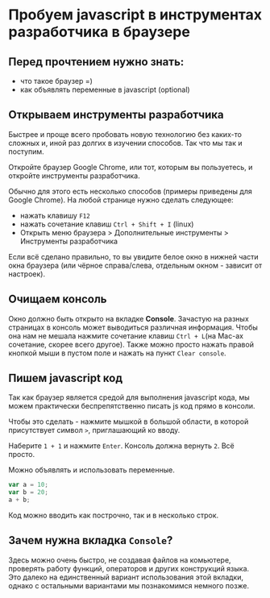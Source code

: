 # Пробуем javascript в инструментах разработчика в браузере

## Перед прочтением нужно знать:
* что такое браузер =)
* как объявлять переменные в javascript (optional)

## Открываем инструменты разработчика

Быстрее и проще всего пробовать новую технологию без каких-то сложных
и, иной раз долгих в изучении способов. Так что мы так и поступим.

Откройте браузер Google Chrome, или тот, которым вы пользуетесь, и
откройте инструменты разработчика.

Обычно для этого есть несколько способов (примеры приведены для Google Chrome).
На любой странице нужно сделать следующее:
* нажать клавишу `F12`
* нажать сочетание клавиш `Ctrl + Shift + I` (linux)
* Открыть меню браузера > Дополнительные инструменты > Инструменты разработчика

Если всё сделано правильно, то вы увидите белое окно в нижней части окна
браузера (или чёрное справа/слева, отдельным окном - зависит от настроек).

## Очищаем консоль

Окно должно быть открыто на вкладке **Console**. Зачастую на разных страницах
в консоль может выводиться различная информация. Чтобы она нам не мешала
нажмите сочетание клавиш `Ctrl + L`(на Mac-ах сочетание, скорее всего другое).
Также можно просто нажать правой кнопкой мыши в пустом поле и нажать на пункт
`Clear console`.

## Пишем javascript код

Так как браузер является средой для выполнения javascript кода, мы можем
практически беспрепятственно писать js код прямо в консоли.

Чтобы это сделать - нажмите мышкой в большой области, в которой присутствует символ
`>`, приглашающий ко вводу.

Наберите `1 + 1` и нажмите `Enter`. Консоль должна вернуть `2`. Всё просто.

Можно объявлять и использовать переменные.

```javascript
var a = 10;
var b = 20;
a + b;
``` 

Код можно вводить как построчно, так и в несколько строк.

## Зачем нужна вкладка `Console`?

Здесь можно очень быстро, не создавая файлов на комьютере,
проверять работу функций, операторов и других конструкций языка.
Это далеко на единственный вариант использования этой вкладки, 
однако с остальными вариантами мы познакомимся немного позже.

